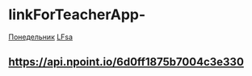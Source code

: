 # linkForTeacherApp-

  [Понедельник](https://github.com/Kirill12a/linkForTeacherApp-/files/8457524/default.pdf)
[LFsa](http://www.fa.ru/org/spo/kip/Documents/raspisanie/2021-2022/аудитории.pdf)
## https://api.npoint.io/6d0ff1875b7004c3e330

